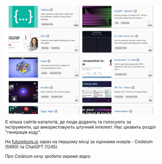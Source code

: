 <!--
date: 2024-03-14T12:56:57
photo: ![Photo](2024-03-14-12-56-57.jpg)


-->

![Photo](2024-03-14-12-56-57.jpg)

Є кілька сайтів-каталогів, де люди додають та голосують за інструменти, що використовують штучний інтелект. Нас цікавить розділ "генерація коду". 

На  [futuretools.io](https://www.futuretools.io/?tags-n5zn=generative-code) зараз на першому місці за оцінками юзерів - Codeium (5890) та ChatGPT (1245).

_Про Codeium хочу зробити окреме відео._